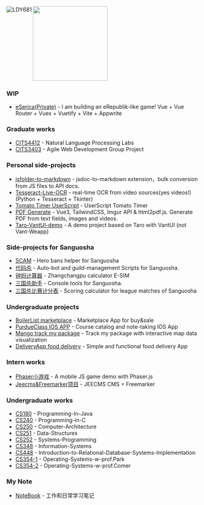 <img align="left" src="http://ww1.sinaimg.cn/large/006vZSEGgy1gh80xum1u5j304405s3zs.jpg" alt="LDY681"/>
<img style="height: 195px;" src="https://github-readme-stats-eight-phi-88.vercel.app/api/top-langs/?username=LDY681&langs_count=10&layout=compact&custom_title=%22Dayu%20Liu%27s%20Most%20Used%20Languages%22" alt="">

### WIP
- [eSerica(Private)](https://github.com/eSericaLab) - I am building an eRepublik-like game! Vue + Vue Router + Vuex + Vuetify + Vite + Appwrite

### Graduate works
- [CITS4412](https://github.com/LDY681/CITS4012) - Natural Language Processing Labs
- [CITS3403](https://github.com/riceEx/CITS3403-project) - Agile Web Development Group Project

### Personal side-projects
- [jsfolder-to-markdown](https://github.com/LDY681/jsfolder-to-markdown) - jsdoc-to-markdown extension，bulk conversion from JS files to API docs.
- [Tesseract-Live-OCR](https://github.com/LDY681/Tesseract-Live-OCR) - real-time OCR from video sources(yes videos!) (Python + Tesseract + Tkinter)
- [Tomato Timer UserScript](https://github.com/LDY681/Tomato-Timer-UserScript) - UserScript Tomato Timer
- [PDF Generate](https://github.com/LDY681/pdf-generate) - Vue3, TailwindCSS, Imgur API & html2pdf.js. Generate PDF from text fields, images and videos.
- [Taro-VantUI-demo](https://github.com/LDY681/Taro-VantUI-demo) - A demo project based on Taro with VantUI (not Vant-Weapp)

### Side-projects for Sanguosha
- [SCAM](https://github.com/suanguosha/SCAM) - Hero bans helper for Sanguosha
- [代码杀](https://github.com/suanguosha/sgs_scripts) - Auto-bot and guild-management Scripts for Sanguosha.
- [钟妈计算器](https://github.com/suanguosha/zhongma-calc) - Zhangchangpu calculator E-SIM
- [三国杀助手](https://github.com/suanguosha/sgs_zhushou) - Console tools for Sanguosha.
- [三国杀比赛计分表](https://github.com/suanguosha/Sanguosha-League-Table) - Scoring calculator for league matches of Sanguosha
  
### Undergraduate projects
- [BoilerList marketplace](https://github.com/LDY681/BoilerList) - Marketplace App for buy&sale
- [PurdueClass IOS APP](https://github.com/LDY681/PurdueClass) - Course catalog and note-taking IOS App
- [Mango track my package](https://github.com/LDY681/Mango) - Track my package with interactive map data visualization
- [DeliveryApp food delivery](https://github.com/LDY681/Delivery-app) - Simple and functional food delivery App

### Intern works
- [Phaser小游戏](https://github.com/LDY681/Phaser-Demo) - A mobile JS game demo with Phaser.js
- [Jeecms&Freemarker项目](https://github.com/LDY681/jeecms-demo) - JEECMS CMS + Freemarker

### Undergraduate works
- [CS180]([https://github.com/LDY681/CS-180-Programming-In-Java) - Programming-In-Java
- [CS240](https://github.com/LDY681/CS-240-Programming-in-C) - Programming-in-C
- [CS250](https://github.com/LDY681/CS-250-Computer-Architecture) - Computer-Architecture
- [CS251](https://github.com/LDY681/CS-251-Data-Structures) - Data-Structures
- [CS252](https://github.com/LDY681/CS-252-Systems-Programming) - Systems-Programming
- [CS348](https://github.com/LDY681/CS-348-Information-Systems) - Information-Systems
- [CS448](https://github.com/LDY681/CS-448-Introduction-to-Relational-Database-Systems-Implementation) - Introduction-to-Relational-Database-Systems-Implementation
- [CS354-1](https://github.com/LDY681/CS-354-Operating-Systems-w-prof.Park) - Operating-Systems-w-prof.Park
- [CS354-2](https://github.com/LDY681/CS-354-Operating-Systems-w-prof.Comer) - Operating-Systems-w-prof.Comer

### My Note
- [NoteBook](https://github.com/LDY681/notebook) - 工作和日常学习笔记
